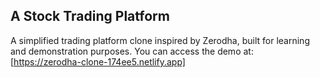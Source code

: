 ## A Stock Trading Platform 
A simplified trading platform clone inspired by Zerodha, built for learning and demonstration purposes.
You can access the demo at: [https://zerodha-clone-174ee5.netlify.app]
